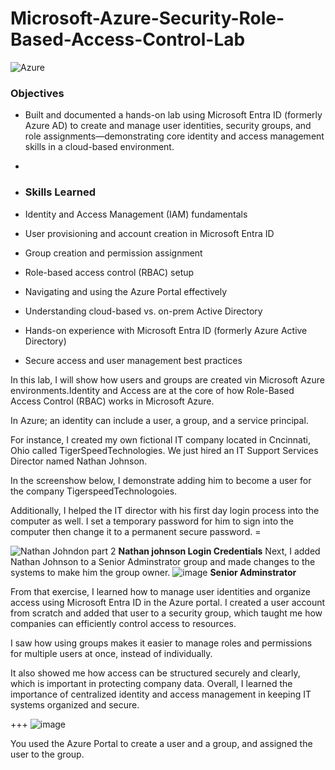 # Microsoft-Azure-Security-Role-Based-Access-Control-Lab

![Azure](https://github.com/user-attachments/assets/9441ba71-f28c-48e0-814b-d3f8b45e937b)

### Objectives
- Built and documented a hands-on lab using Microsoft Entra ID (formerly Azure AD) to create and manage user identities, security groups, and role assignments—demonstrating core identity and access management skills in a cloud-based environment.

- 
- ### Skills Learned
- Identity and Access Management (IAM) fundamentals  
- User provisioning and account creation in Microsoft Entra ID  
- Group creation and permission assignment  
- Role-based access control (RBAC) setup  
- Navigating and using the Azure Portal effectively  
- Understanding cloud-based vs. on-prem Active Directory  
- Hands-on experience with Microsoft Entra ID (formerly Azure Active Directory)  
- Secure access and user management best practices  

In this lab, I will show how users and groups are created vin Microsoft Azure environments.Identity and Access are at the core of how Role-Based Access Control (RBAC) works in Microsoft Azure.

In Azure; an identity can include a user, a group, and a service principal.

For instance, I created my own fictional IT company located in Cncinnati, Ohio called TigerSpeedTechnologies. We just hired an IT Support Services Director named Nathan Johnson. 

In the screenshow below, I demonstrate adding him to become a user for the company TigerspeedTechnologoies.

Additionally, I helped the IT director with his first day login process into the computer as well. I set a temporary password for him to sign into the computer then change it to a permanent secure password. =

![Nathan Johndon part 2](https://github.com/user-attachments/assets/21402348-9de1-441c-90b4-d6c32690c3b4)
**Nathan johnson Login Credentials**
Next, I added Nathan Johnson to a Senior Adminstrator group and made changes to the systems to make him the group owner.
![image](https://github.com/user-attachments/assets/17ec4a6c-a822-4171-8867-e0b39c9c268b)
**Senior Adminstrator**

From that exercise, I learned how to manage user identities and organize access using Microsoft Entra ID in the Azure portal. I created a user account from scratch and added that user to a security group, which taught me how companies can efficiently control access to resources. 

I saw how using groups makes it easier to manage roles and permissions for multiple users at once, instead of individually.

It also showed me how access can be structured securely and clearly, which is important in protecting company data. Overall, I learned the importance of centralized identity and access management in keeping IT systems organized and secure.


+++
![image](https://github.com/user-attachments/assets/f8c3d80a-c281-4f8b-a2c4-9e087a275c2d)

You used the Azure Portal to create a user and a group, and assigned the user to the group.
